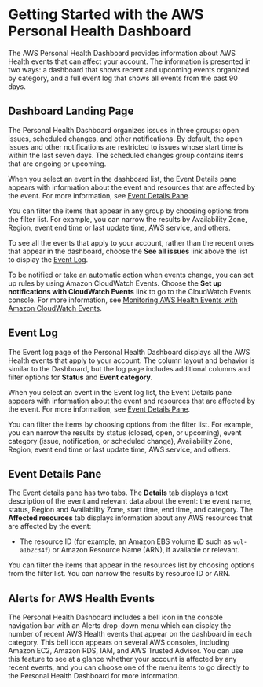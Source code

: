 # Getting Started with the AWS Personal Health Dashboard<a name="getting-started-phd"></a>

The AWS Personal Health Dashboard provides information about AWS Health events that can affect your account\. The information is presented in two ways: a dashboard that shows recent and upcoming events organized by category, and a full event log that shows all events from the past 90 days\.

## Dashboard Landing Page<a name="dashboard"></a>

The Personal Health Dashboard organizes issues in three groups: open issues, scheduled changes, and other notifications\. By default, the open issues and other notifications are restricted to issues whose start time is within the last seven days\. The scheduled changes group contains items that are ongoing or upcoming\.

When you select an event in the dashboard list, the Event Details pane appears with information about the event and resources that are affected by the event\. For more information, see [Event Details Pane](#event-details)\.

You can filter the items that appear in any group by choosing options from the filter list\. For example, you can narrow the results by Availability Zone, Region, event end time or last update time, AWS service, and others\.

To see all the events that apply to your account, rather than the recent ones that appear in the dashboard, choose the **See all issues** link above the list to display the [Event Log](#event-log)\.

To be notified or take an automatic action when events change, you can set up rules by using Amazon CloudWatch Events\. Choose the **Set up notifications with CloudWatch Events** link to go to the CloudWatch Events console\. For more information, see [Monitoring AWS Health Events with Amazon CloudWatch Events](cloudwatch-events-health.md)\.

## Event Log<a name="event-log"></a>

The Event log page of the Personal Health Dashboard displays all the AWS Health events that apply to your account\. The column layout and behavior is similar to the Dashboard, but the log page includes additional columns and filter options for **Status** and **Event category**\. 

When you select an event in the Event log list, the Event Details pane appears with information about the event and resources that are affected by the event\. For more information, see [Event Details Pane](#event-details)\.

You can filter the items by choosing options from the filter list\. For example, you can narrow the results by status \(closed, open, or upcoming\), event category \(issue, notification, or scheduled change\), Availability Zone, Region, event end time or last update time, AWS service, and others\.

## Event Details Pane<a name="event-details"></a>

The Event details pane has two tabs\. The **Details** tab displays a text description of the event and relevant data about the event: the event name, status, Region and Availability Zone, start time, end time, and category\. The **Affected resources** tab displays information about any AWS resources that are affected by the event: 
+ The resource ID \(for example, an Amazon EBS volume ID such as `vol-a1b2c34f`\) or Amazon Resource Name \(ARN\), if available or relevant\.

You can filter the items that appear in the resources list by choosing options from the filter list\. You can narrow the results by resource ID or ARN\.

## Alerts for AWS Health Events<a name="alert-bell"></a>

The Personal Health Dashboard includes a bell icon in the console navigation bar with an Alerts drop\-down menu which can display the number of recent AWS Health events that appear on the dashboard in each category\. This bell icon appears on several AWS consoles, including Amazon EC2, Amazon RDS, IAM, and AWS Trusted Advisor\. You can use this feature to see at a glance whether your account is affected by any recent events, and you can choose one of the menu items to go directly to the Personal Health Dashboard for more information\.